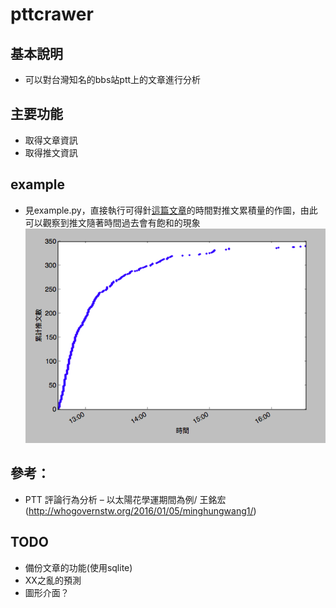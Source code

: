 # pttcrawer
## 基本說明
 - 可以對台灣知名的bbs站ptt上的文章進行分析

## 主要功能
 - 取得文章資訊
 - 取得推文資訊

## example
 - 見example.py，直接執行可得針[這篇文章](https://www.ptt.cc/bbs/Gossiping/M.1453350815.A.725.html)的時間對推文累積量的作圖，由此可以觀察到推文隨著時間過去會有飽和的現象
![image](https://github.com/ap9035/pttcrawer/blob/master/fig1.png)

## 參考：
 - PTT 評論行為分析 – 以太陽花學運期間為例/ 王銘宏(http://whogovernstw.org/2016/01/05/minghungwang1/)

## TODO
 - 備份文章的功能(使用sqlite)
 - XX之亂的預測
 - 圖形介面？
